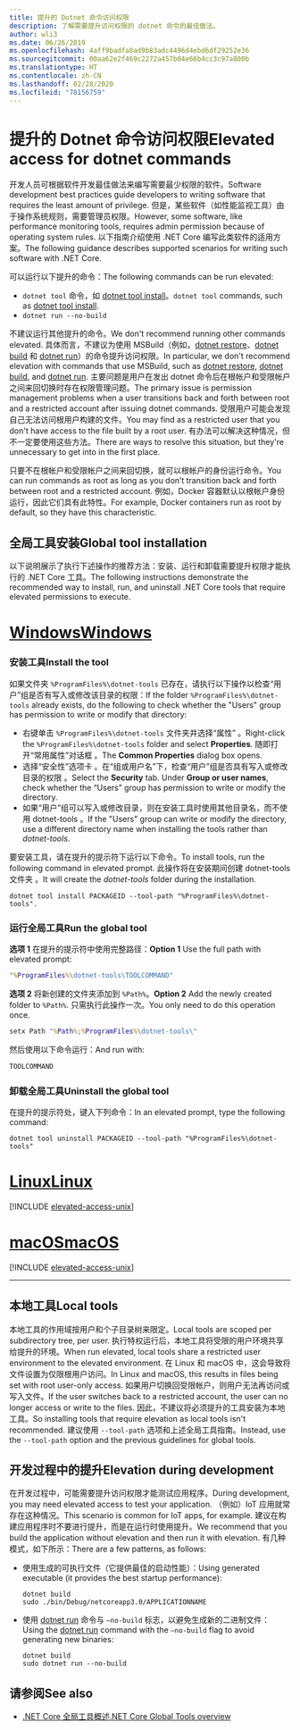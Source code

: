 ```yaml
---
title: 提升的 Dotnet 命令访问权限
description: 了解需要提升访问权限的 dotnet 命令的最佳做法。
author: wli3
ms.date: 06/26/2019
ms.openlocfilehash: 4aff9badfa8ad9b83adc4496d4ebd6df29252e36
ms.sourcegitcommit: 00aa62e2f469c2272a457b04e66b4cc3c97a800b
ms.translationtype: HT
ms.contentlocale: zh-CN
ms.lasthandoff: 02/28/2020
ms.locfileid: "78156759"
---
```

# <a name="elevated-access-for-dotnet-commands"></a><span data-ttu-id="fa1aa-103">提升的 Dotnet 命令访问权限</span><span class="sxs-lookup"><span data-stu-id="fa1aa-103">Elevated access for dotnet commands</span></span>

<span data-ttu-id="fa1aa-104">开发人员可根据软件开发最佳做法来编写需要最少权限的软件。</span><span class="sxs-lookup"><span data-stu-id="fa1aa-104">Software development best practices guide developers to writing software that requires the least amount of privilege.</span></span> <span data-ttu-id="fa1aa-105">但是，某些软件（如性能监视工具）由于操作系统规则，需要管理员权限。</span><span class="sxs-lookup"><span data-stu-id="fa1aa-105">However, some software, like performance monitoring tools, requires admin permission because of operating system rules.</span></span> <span data-ttu-id="fa1aa-106">以下指南介绍使用 .NET Core 编写此类软件的适用方案。</span><span class="sxs-lookup"><span data-stu-id="fa1aa-106">The following guidance describes supported scenarios for writing such software with .NET Core.</span></span>

<span data-ttu-id="fa1aa-107">可以运行以下提升的命令：</span><span class="sxs-lookup"><span data-stu-id="fa1aa-107">The following commands can be run elevated:</span></span>

- <span data-ttu-id="fa1aa-108">`dotnet tool` 命令，如 [dotnet tool install](dotnet-tool-install.md)。</span><span class="sxs-lookup"><span data-stu-id="fa1aa-108">`dotnet tool` commands, such as [dotnet tool install](dotnet-tool-install.md).</span></span>
- `dotnet run --no-build`

<span data-ttu-id="fa1aa-109">不建议运行其他提升的命令。</span><span class="sxs-lookup"><span data-stu-id="fa1aa-109">We don't recommend running other commands elevated.</span></span> <span data-ttu-id="fa1aa-110">具体而言，不建议为使用 MSBuild（例如，[dotnet restore](dotnet-restore.md)、[dotnet build](dotnet-build.md) 和 [dotnet run](dotnet-run.md)）的命令提升访问权限。</span><span class="sxs-lookup"><span data-stu-id="fa1aa-110">In particular, we don't recommend elevation with commands that use MSBuild, such as [dotnet restore](dotnet-restore.md), [dotnet build](dotnet-build.md), and [dotnet run](dotnet-run.md).</span></span> <span data-ttu-id="fa1aa-111">主要问题是用户在发出 dotnet 命令后在根帐户和受限帐户之间来回切换时存在权限管理问题。</span><span class="sxs-lookup"><span data-stu-id="fa1aa-111">The primary issue is permission management problems when a user transitions back and forth between root and a restricted account after issuing dotnet commands.</span></span> <span data-ttu-id="fa1aa-112">受限用户可能会发现自己无法访问根用户构建的文件。</span><span class="sxs-lookup"><span data-stu-id="fa1aa-112">You may find as a restricted user that you don't have access to the file built by a root user.</span></span> <span data-ttu-id="fa1aa-113">有办法可以解决这种情况，但不一定要使用这些方法。</span><span class="sxs-lookup"><span data-stu-id="fa1aa-113">There are ways to resolve this situation, but they're unnecessary to get into in the first place.</span></span>

<span data-ttu-id="fa1aa-114">只要不在根帐户和受限帐户之间来回切换，就可以根帐户的身份运行命令。</span><span class="sxs-lookup"><span data-stu-id="fa1aa-114">You can run commands as root as long as you don’t transition back and forth between root and a restricted account.</span></span> <span data-ttu-id="fa1aa-115">例如，Docker 容器默认以根帐户身份运行，因此它们具有此特性。</span><span class="sxs-lookup"><span data-stu-id="fa1aa-115">For example, Docker containers run as root by default, so they have this characteristic.</span></span>

## <a name="global-tool-installation"></a><span data-ttu-id="fa1aa-116">全局工具安装</span><span class="sxs-lookup"><span data-stu-id="fa1aa-116">Global tool installation</span></span>

<span data-ttu-id="fa1aa-117">以下说明展示了执行下述操作的推荐方法：安装、运行和卸载需要提升权限才能执行的 .NET Core 工具。</span><span class="sxs-lookup"><span data-stu-id="fa1aa-117">The following instructions demonstrate the recommended way to install, run, and uninstall .NET Core tools that require elevated permissions to execute.</span></span>

<!-- markdownlint-disable MD025 -->

# <a name="windows"></a>[<span data-ttu-id="fa1aa-118">Windows</span><span class="sxs-lookup"><span data-stu-id="fa1aa-118">Windows</span></span>](#tab/windows)

### <a name="install-the-tool"></a><span data-ttu-id="fa1aa-119">安装工具</span><span class="sxs-lookup"><span data-stu-id="fa1aa-119">Install the tool</span></span>

<span data-ttu-id="fa1aa-120">如果文件夹 `%ProgramFiles%\dotnet-tools` 已存在，请执行以下操作以检查“用户”组是否有写入或修改该目录的权限：</span><span class="sxs-lookup"><span data-stu-id="fa1aa-120">If the folder `%ProgramFiles%\dotnet-tools` already exists, do the following to check whether the "Users" group has permission to write or modify that directory:</span></span>

- <span data-ttu-id="fa1aa-121">右键单击 `%ProgramFiles%\dotnet-tools` 文件夹并选择“属性”  。</span><span class="sxs-lookup"><span data-stu-id="fa1aa-121">Right-click the `%ProgramFiles%\dotnet-tools` folder and select **Properties**.</span></span> <span data-ttu-id="fa1aa-122">随即打开“常用属性”对话框  。</span><span class="sxs-lookup"><span data-stu-id="fa1aa-122">The **Common Properties** dialog box opens.</span></span>
- <span data-ttu-id="fa1aa-123">选择“安全性”选项卡  。在“组或用户名”下，检查“用户”组是否具有写入或修改目录的权限  。</span><span class="sxs-lookup"><span data-stu-id="fa1aa-123">Select the **Security** tab. Under **Group or user names**, check whether the “Users” group has permission to write or modify the directory.</span></span>
- <span data-ttu-id="fa1aa-124">如果“用户”组可以写入或修改目录，则在安装工具时使用其他目录名，而不使用 dotnet-tools  。</span><span class="sxs-lookup"><span data-stu-id="fa1aa-124">If the "Users" group can write or modify the directory, use a different directory name when installing the tools rather than *dotnet-tools*.</span></span>

<span data-ttu-id="fa1aa-125">要安装工具，请在提升的提示符下运行以下命令。</span><span class="sxs-lookup"><span data-stu-id="fa1aa-125">To install tools, run the following command in elevated prompt.</span></span> <span data-ttu-id="fa1aa-126">此操作将在安装期间创建 dotnet-tools 文件夹  。</span><span class="sxs-lookup"><span data-stu-id="fa1aa-126">It will create the *dotnet-tools* folder during the installation.</span></span>

```dotnetcli
dotnet tool install PACKAGEID --tool-path "%ProgramFiles%\dotnet-tools".
```

### <a name="run-the-global-tool"></a><span data-ttu-id="fa1aa-127">运行全局工具</span><span class="sxs-lookup"><span data-stu-id="fa1aa-127">Run the global tool</span></span>

<span data-ttu-id="fa1aa-128">**选项 1** 在提升的提示符中使用完整路径：</span><span class="sxs-lookup"><span data-stu-id="fa1aa-128">**Option 1** Use the full path with elevated prompt:</span></span>

```cmd
"%ProgramFiles%\dotnet-tools\TOOLCOMMAND"
```

<span data-ttu-id="fa1aa-129">**选项 2** 将新创建的文件夹添加到 `%Path%`。</span><span class="sxs-lookup"><span data-stu-id="fa1aa-129">**Option 2** Add the newly created folder to `%Path%`.</span></span> <span data-ttu-id="fa1aa-130">只需执行此操作一次。</span><span class="sxs-lookup"><span data-stu-id="fa1aa-130">You only need to do this operation once.</span></span>

```cmd
setx Path "%Path%;%ProgramFiles%\dotnet-tools\"
```

<span data-ttu-id="fa1aa-131">然后使用以下命令运行：</span><span class="sxs-lookup"><span data-stu-id="fa1aa-131">And run with:</span></span>

```cmd
TOOLCOMMAND
```

### <a name="uninstall-the-global-tool"></a><span data-ttu-id="fa1aa-132">卸载全局工具</span><span class="sxs-lookup"><span data-stu-id="fa1aa-132">Uninstall the global tool</span></span>

<span data-ttu-id="fa1aa-133">在提升的提示符处，键入下列命令：</span><span class="sxs-lookup"><span data-stu-id="fa1aa-133">In an elevated prompt, type the following command:</span></span>

```dotnetcli
dotnet tool uninstall PACKAGEID --tool-path "%ProgramFiles%\dotnet-tools"
```

# <a name="linux"></a>[<span data-ttu-id="fa1aa-134">Linux</span><span class="sxs-lookup"><span data-stu-id="fa1aa-134">Linux</span></span>](#tab/linux)

[!INCLUDE [elevated-access-unix](../../../includes/elevated-access-unix.md)]

# <a name="macos"></a>[<span data-ttu-id="fa1aa-135">macOS</span><span class="sxs-lookup"><span data-stu-id="fa1aa-135">macOS</span></span>](#tab/macos)

[!INCLUDE [elevated-access-unix](../../../includes/elevated-access-unix.md)]

---

## <a name="local-tools"></a><span data-ttu-id="fa1aa-136">本地工具</span><span class="sxs-lookup"><span data-stu-id="fa1aa-136">Local tools</span></span>

<span data-ttu-id="fa1aa-137">本地工具的作用域按用户和个子目录树来限定。</span><span class="sxs-lookup"><span data-stu-id="fa1aa-137">Local tools are scoped per subdirectory tree, per user.</span></span> <span data-ttu-id="fa1aa-138">执行特权运行后，本地工具将受限的用户环境共享给提升的环境。</span><span class="sxs-lookup"><span data-stu-id="fa1aa-138">When run elevated, local tools share a restricted user environment to the elevated environment.</span></span> <span data-ttu-id="fa1aa-139">在 Linux 和 macOS 中，这会导致将文件设置为仅限根用户访问。</span><span class="sxs-lookup"><span data-stu-id="fa1aa-139">In Linux and macOS, this results in files being set with root user-only access.</span></span> <span data-ttu-id="fa1aa-140">如果用户切换回受限帐户，则用户无法再访问或写入文件。</span><span class="sxs-lookup"><span data-stu-id="fa1aa-140">If the user switches back to a restricted account, the user can no longer access or write to the files.</span></span> <span data-ttu-id="fa1aa-141">因此，不建议将必须提升的工具安装为本地工具。</span><span class="sxs-lookup"><span data-stu-id="fa1aa-141">So installing tools that require elevation as local tools isn't recommended.</span></span> <span data-ttu-id="fa1aa-142">建议使用 `--tool-path` 选项和上述全局工具指南。</span><span class="sxs-lookup"><span data-stu-id="fa1aa-142">Instead, use the `--tool-path` option and the previous guidelines for global tools.</span></span>

## <a name="elevation-during-development"></a><span data-ttu-id="fa1aa-143">开发过程中的提升</span><span class="sxs-lookup"><span data-stu-id="fa1aa-143">Elevation during development</span></span>

<span data-ttu-id="fa1aa-144">在开发过程中，可能需要提升访问权限才能测试应用程序。</span><span class="sxs-lookup"><span data-stu-id="fa1aa-144">During development, you may need elevated access to test your application.</span></span> <span data-ttu-id="fa1aa-145">（例如）IoT 应用就常存在这种情况。</span><span class="sxs-lookup"><span data-stu-id="fa1aa-145">This scenario is common for IoT apps, for example.</span></span> <span data-ttu-id="fa1aa-146">建议在构建应用程序时不要进行提升，而是在运行时使用提升。</span><span class="sxs-lookup"><span data-stu-id="fa1aa-146">We recommend that you build the application without elevation and then run it with elevation.</span></span> <span data-ttu-id="fa1aa-147">有几种模式，如下所示：</span><span class="sxs-lookup"><span data-stu-id="fa1aa-147">There are a few patterns, as follows:</span></span>

- <span data-ttu-id="fa1aa-148">使用生成的可执行文件（它提供最佳的启动性能）：</span><span class="sxs-lookup"><span data-stu-id="fa1aa-148">Using generated executable (it provides the best startup performance):</span></span>

   ```dotnetcli
   dotnet build
   sudo ./bin/Debug/netcoreapp3.0/APPLICATIONNAME
   ```

- <span data-ttu-id="fa1aa-149">使用 [dotnet run](dotnet-run.md) 命令与 `—no-build` 标志，以避免生成新的二进制文件：</span><span class="sxs-lookup"><span data-stu-id="fa1aa-149">Using the [dotnet run](dotnet-run.md) command with the `—no-build` flag to avoid generating new binaries:</span></span>

   ```dotnetcli
   dotnet build
   sudo dotnet run --no-build
   ```

## <a name="see-also"></a><span data-ttu-id="fa1aa-150">请参阅</span><span class="sxs-lookup"><span data-stu-id="fa1aa-150">See also</span></span>

- [<span data-ttu-id="fa1aa-151">.NET Core 全局工具概述</span><span class="sxs-lookup"><span data-stu-id="fa1aa-151">.NET Core Global Tools overview</span></span>](global-tools.md)
